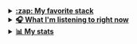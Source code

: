 <details>
<summary><u><b>:zap: My favorite stack</b></u></summary><br>
    <img alt="Java" src="https://img.shields.io/badge/java-%23ED8B00.svg?style=for-the-badge&logo=java&logoColor=white"/>
    <img alt="Spring" src="https://img.shields.io/badge/spring-%236DB33F.svg?style=for-the-badge&logo=spring&logoColor=white"/>
    <img alt="TypeScript" src="https://img.shields.io/badge/typescript-%23007ACC.svg?style=for-the-badge&logo=typescript&logoColor=white"/>
    <img alt="Angular" src="https://img.shields.io/badge/angular-%23DD0031.svg?style=for-the-badge&logo=angular&logoColor=white"/>
    <img alt="SASS" src="https://img.shields.io/badge/SASS-hotpink.svg?style=for-the-badge&logo=SASS&logoColor=white"/>
    <img alt="Dart" src="https://img.shields.io/badge/dart-%230175C2.svg?style=for-the-badge&logo=dart&logoColor=white"/>
    <img alt="Flutter" src="https://img.shields.io/badge/Flutter-%2302569B.svg?style=for-the-badge&logo=Flutter&logoColor=white" />
    <img alt="Docker" src="https://img.shields.io/badge/docker-%230db7ed.svg?style=for-the-badge&logo=docker&logoColor=white"/>
</a>
</details>

<details>
<summary><u><b> 🎧 What I'm listening to right now </u></b></summary>

<br>![Alt text](https://spotify-recently-played-readme.vercel.app/api?user=yb68a75lxcdnluull7lm1mjhg&count=1)
  
</details>

<details>
<summary><u><b> 📊 My stats </u></b></summary>
  
![Metrics](https://metrics.lecoq.io/PolandBOX?template=classic&base.metadata=0&isocalendar=1&languages=1&introduction=1&lines=1&achievements=1&isocalendar.duration=half-year&languages.ignored=php&languages.limit=8&languages.sections=most-used&languages.colors=github&languages.threshold=0%25&languages.indepth=false&languages.recent.load=300&languages.recent.days=14&introduction.title=true&achievements.threshold=C&achievements.secrets=true&achievements.limit=0&config.timezone=Europe%2FWarsaw)
  
</details>
